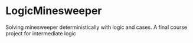 # LogicMinesweeper
Solving minesweeper deterministically with logic and cases. A final course project for intermediate logic
